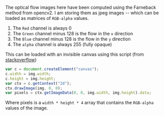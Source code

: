 
The optical flow images here have been computed using the Farneback method
from opencv2. I am storing them as jpeg images -- which can be loaded as matrices of `RGB-alpha` values.

1. The `Red` channel is always 0
2. The `Green` channel minus 128 is the flow in the `x` direction
3. The `Blue` channel minus 128 is the flow in the `y` direction
4. The `alpha` channel is always 255 (fully opaque)

This can be loaded with an invisible canvas using this script (from [stackoverflow](http://stackoverflow.com/a/14910987/1884420))

``` javascript
var c = document.createElement("canvas");
c.width = img.width;
c.height = img.height;
var ctx = c.getContext("2d");
ctx.drawImage(img, 0, 0);
var pixels = ctx.getImageData(0, 0, img.width, img.height).data;
```

Where pixels is a `width * height * 4` array that contains the `RGB-alpha` values of the image.

